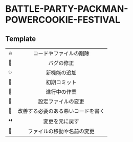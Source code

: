 # BATTLE-PARTY-PACKMAN-POWERCOOKIE-FESTIVAL

## Template
|||
|:-:|:-:|
|:fire:|コードやファイルの削除|
|:bug:|バグの修正|
|:sparkles:|新機能の追加|
|:tada:|初期コミット|
|:construction:|進行中の作業|
|:wrench:|設定ファイルの変更|
|:poop:|改善する必要のある悪いコードを書く
|:rewind:|変更を元に戻す|
|:truck:|ファイルの移動や名前の変更|

